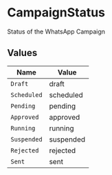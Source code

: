 # CampaignStatus

Status of the WhatsApp Campaign


## Values

| Name        | Value       |
| ----------- | ----------- |
| `Draft`     | draft       |
| `Scheduled` | scheduled   |
| `Pending`   | pending     |
| `Approved`  | approved    |
| `Running`   | running     |
| `Suspended` | suspended   |
| `Rejected`  | rejected    |
| `Sent`      | sent        |